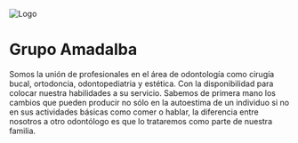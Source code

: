 ![Logo]()
# Grupo Amadalba

Somos la unión de profesionales en el área de odontología como cirugía bucal, ortodoncia, odontopediatria y estética. Con la disponibilidad para colocar nuestra habilidades a su servicio. Sabemos de primera mano los cambios que pueden producir no sólo en la autoestima de un individuo si no en sus actividades básicas como comer o hablar, la diferencia entre nosotros a otro odontólogo es que lo trataremos como parte de nuestra familia.
